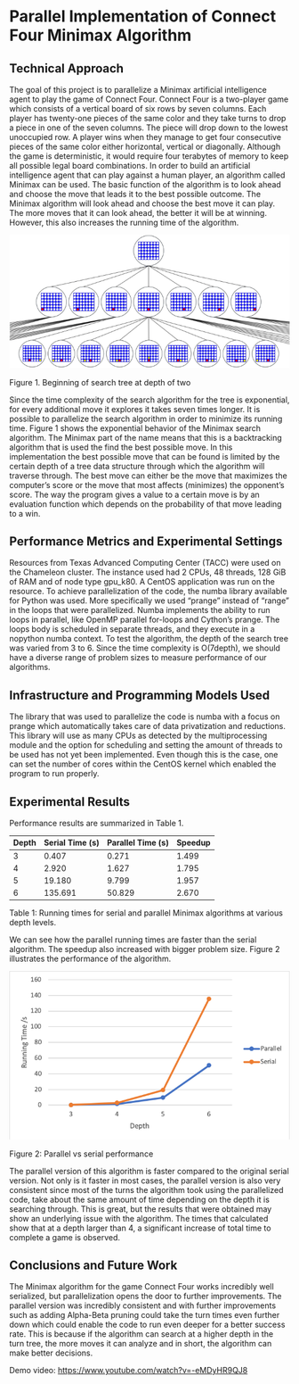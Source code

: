 
# Parallel Implementation of Connect Four Minimax Algorithm

## Technical Approach
The goal of this project is to parallelize a Minimax artificial intelligence agent to play the game of Connect Four. Connect Four is a two-player game which consists of a vertical board of six rows by seven columns. Each player has twenty-one pieces of the same color and they take turns to drop a piece in one of the seven columns. The piece will drop down to the lowest unoccupied row. A player wins when they manage to get four consecutive pieces of the same color either horizontal, vertical or diagonally.  Although the game is deterministic, it would require four terabytes of memory to keep all possible legal board combinations. 
In order to build an artificial intelligence agent that can play against a human player, an algorithm called Minimax can be used. The basic function of the algorithm is to look ahead and choose the move that leads it to the best possible outcome. The Minimax algorithm will look ahead and choose the best move it can play. The more moves that it can look ahead, the better it will be at winning. However, this also increases the running time of the algorithm. 

 ![picture](img/figure1.png)

Figure 1. Beginning of search tree at depth of two

Since the time complexity of the search algorithm for the tree is exponential, for every additional move it explores it takes seven times longer. It is possible to parallelize the search algorithm in order to minimize its running time. Figure 1 shows the exponential behavior of the Minimax search algorithm.
The Minimax part of the name means that this is a backtracking algorithm that is used the find the best possible move. In this implementation the best possible move that can be found is limited by the certain depth of a tree data structure through which the algorithm will traverse through. The best move can either be the move that maximizes the computer’s score or the move that most affects (minimizes) the opponent’s score. The way the program gives a value to a certain move is by an evaluation function which depends on the probability of that move leading to a win. 

## Performance Metrics and Experimental Settings
Resources from Texas Advanced Computing Center (TACC) were used on the Chameleon cluster. The instance used had 2 CPUs, 48 threads, 128 GiB of RAM and of node type gpu_k80. A CentOS application was run on the resource.
To achieve parallelization of the code, the numba library available for Python was used.  More specifically we used “prange” instead of “range” in the loops that were parallelized. Numba implements the ability to run loops in parallel, like OpenMP parallel for-loops and Cython’s prange. The loops body is scheduled in separate threads, and they execute in a nopython numba context. 
To test the algorithm, the depth of the search tree was varied from 3 to 6. Since the time complexity is O(7depth), we should have a diverse range of problem sizes to measure performance of our algorithms.

## Infrastructure and Programming Models Used 
The library that was used to parallelize the code is numba with a focus on prange which automatically takes care of data privatization and reductions. This library will use as many CPUs as detected by the multiprocessing module and the option for scheduling and setting the amount of threads to be used has not yet been implemented. Even though this is the case, one can set the number of cores within the CentOS kernel which enabled the program to run properly.

## Experimental Results 
Performance results are summarized in Table 1. 

| Depth | Serial Time (s)| Parallel Time (s) | Speedup |
|---|---|---|---|
|3 | 0.407 | 0.271 | 1.499 |
|4 | 2.920 | 1.627 | 1.795 |
|5 | 19.180 | 9.799 | 1.957 |
|6 | 135.691 | 50.829 | 2.670 |

Table 1: Running times for serial and parallel Minimax algorithms at various depth levels.

We can see how the parallel running times are faster than the serial algorithm. The speedup also increased with bigger problem size. Figure 2 illustrates the performance of the algorithm.

 ![picture](img/figure2.png)
 
Figure 2: Parallel vs serial performance

The parallel version of this algorithm is faster compared to the original serial version. Not only is it faster in most cases, the parallel version is also very consistent since most of the turns the algorithm took using the parallelized code, take about the same amount of time depending on the depth it is searching through. This is great, but the results that were obtained may show an underlying issue with the algorithm. The times that calculated show that at a depth larger than 4, a significant increase of total time to complete a game is observed.

## Conclusions and Future Work
The Minimax algorithm for the game Connect Four works incredibly well serialized, but parallelization opens the door to further improvements. The parallel version was incredibly consistent and with further improvements such as adding Alpha-Beta pruning could take the turn times even further down which could enable the code to run even deeper for a better success rate. This is because if the algorithm can search at a higher depth in the turn tree, the more moves it can analyze and in short, the algorithm can make better decisions. 

Demo video: https://www.youtube.com/watch?v=-eMDyHR9QJ8

